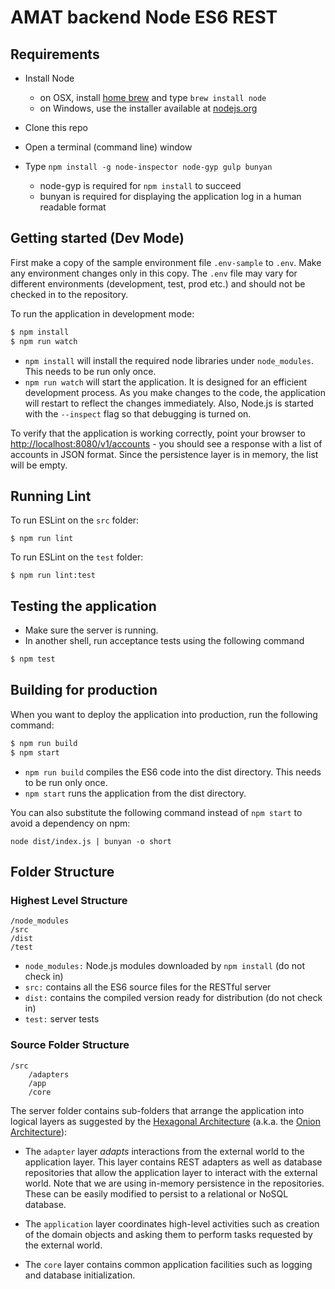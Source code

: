 AMAT backend Node ES6 REST
======================


Requirements
------------
- Install Node
    - on OSX, install [home brew](http://brew.sh/) and type `brew install node`
    - on Windows, use the installer available at [nodejs.org](http://nodejs.org/)

- Clone this repo

- Open a terminal (command line) window

- Type `npm install -g node-inspector node-gyp gulp bunyan`
    - node-gyp is required for `npm install` to succeed
    - bunyan is required for displaying the application log in a human readable format

Getting started (Dev Mode)
--------------------------
First make a copy of the sample environment file `.env-sample` to `.env`. Make any environment changes only in this copy. The `.env` file may vary for different environments (development, test, prod etc.) and should not be checked in to the repository. 

To run the application in development mode:
```bash
$ npm install
$ npm run watch
```

- `npm install` will install the required node libraries under `node_modules`. This needs to be run only once.
- `npm run watch` will start the application. It is designed for an efficient development process. As you make changes to the code, the application will restart to reflect the changes immediately. Also, Node.js is started with the `--inspect` flag so that debugging is turned on.

To verify that the application is working correctly, point your browser to [http://localhost:8080/v1/accounts](http://localhost:8080/v1/accounts) - you should see a response with a list of accounts in JSON format. Since the persistence layer is in memory, the list will be empty.

Running Lint
------------
To run ESLint on the `src` folder:

    $ npm run lint

To run ESLint on the `test` folder:

    $ npm run lint:test

Testing the application
-----------------------
- Make sure the server is running.
- In another shell, run acceptance tests using the following command

```bash
$ npm test
```

Building for production
-----------------------
When you want to deploy the application into production, run the following command:

```bash
$ npm run build
$ npm start
```

- `npm run build` compiles the ES6 code into the dist directory. This needs to be run only once.
- `npm start` runs the application from the dist directory.

You can also substitute the following command instead of `npm start` to avoid a dependency on npm:

    node dist/index.js | bunyan -o short

Folder Structure
----------------

### Highest Level Structure

```
/node_modules
/src
/dist
/test
```

- `node_modules:` Node.js modules downloaded by `npm install` (do not check in)
- `src:` contains all the ES6 source files for the RESTful server
- `dist:` contains the compiled version ready for distribution (do not check in)
- `test:` server tests

### Source Folder Structure

```
/src
    /adapters
    /app
    /core
```

The server folder contains sub-folders that arrange the application into logical layers as suggested by the [Hexagonal Architecture](http://alistair.cockburn.us/Hexagonal+architecture) (a.k.a. the [Onion Architecture](http://jeffreypalermo.com/blog/the-onion-architecture-part-1/)):

- The `adapter` layer *adapts* interactions from the external world to the application layer. This layer contains REST adapters as well as database repositories that allow the application layer to interact with the external world. Note that we are using in-memory persistence in the repositories. These can be easily modified to persist to a relational or NoSQL database.

- The `application` layer coordinates high-level activities such as creation of the domain objects and asking them to perform tasks requested by the external world.

- The `core` layer contains common application facilities such as logging and database initialization.


